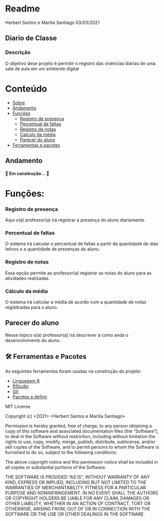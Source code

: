 Readme
================
Herbert Santos e Marilia Santiago
03/03/2021

## Diario de Classe

<h3 align="left" id="Sobre">
Descrição
</h3>
<p align="left">
O objetivo dese projeto é permitir o registro das vivências diárias de
uma sala de aula em um ambiente digital
</p>

# Conteúdo

<!--ts-->

-   [Sobre](#Sobre)
-   [Andamento](#andamento)
-   [Funções](#funcoes)
    -   [Registro de presença](#presenca)
    -   [Percentual de faltas](#faltas)
    -   [Registro de notas](#notas)
    -   [Calculo da média](#media)
    -   [Parecer do aluno](#parecer)
-   [Ferramentas e pacotes](#tecnologias) <!--te-->

<h2 id="andamento">
Andamento
</h2>
<h4 align="left">
🚧 Em construção… 🚧
</h4>
<h1 id="funcoes">
Funções:
</h1>
<h3 id="presenca">
Registro de presença
</h3>
<p align="left">
Aqui o(a) professor(a) irá registrar a presença do aluno diariamente.
</p>
<h3 id="faltas">
Percentual de faltas
</h3>
<p align="left">
O sistema irá calcular o percentual de faltas a partir da quantidade de
dias letivos e a quantidade de presenças do aluno.
</p>
<h3 id="notas">
Registro de notas
</h3>
<p align="left">
Essa opção permite ao professor(a) registrar as notas do aluno para as
atividades realizadas.
</p>
<h3 id="media">
Cálculo da média
</h3>
<p align="left">
O sistema irá calcular a média de acordo com a quantidade de notas
registtradas para o aluno.
</p>
<h2 id="parecer">
Parecer do aluno
</h2>
<p align="left">
Nesse tópico o(a) professor(a) irá descrever a como anda o
desenvolvimento do aluno.
</p>
<h2 id="tecnologias">
🛠 Ferramentas e Pacotes
</h2>

As seguintes ferramentas foram usadas na construção do projeto:

-   [Linguagem R](https://www.r-project.org/)
-   [RStudio](https://rstudio.com/)
-   [Git](https://git-scm.com/)
-   [Pacotes a definir]()

MIT License

Copyright (c) &lt;2021&gt; <Herbert Santos e Marília Santiago>

Permission is hereby granted, free of charge, to any person obtaining a
copy of this software and associated documentation files (the
“Software”), to deal in the Software without restriction, including
without limitation the rights to use, copy, modify, merge, publish,
distribute, sublicense, and/or sell copies of the Software, and to
permit persons to whom the Software is furnished to do so, subject to
the following conditions:

The above copyright notice and this permission notice shall be included
in all copies or substantial portions of the Software.

THE SOFTWARE IS PROVIDED “AS IS”, WITHOUT WARRANTY OF ANY KIND, EXPRESS
OR IMPLIED, INCLUDING BUT NOT LIMITED TO THE WARRANTIES OF
MERCHANTABILITY, FITNESS FOR A PARTICULAR PURPOSE AND NONINFRINGEMENT.
IN NO EVENT SHALL THE AUTHORS OR COPYRIGHT HOLDERS BE LIABLE FOR ANY
CLAIM, DAMAGES OR OTHER LIABILITY, WHETHER IN AN ACTION OF CONTRACT,
TORT OR OTHERWISE, ARISING FROM, OUT OF OR IN CONNECTION WITH THE
SOFTWARE OR THE USE OR OTHER DEALINGS IN THE SOFTWARE.
